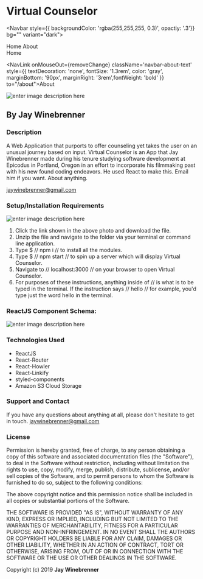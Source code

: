 # Virtual Counselor


<!-- alternate navbar stylings for Header -->
<Navbar style={{ backgroundColor: 'rgba(255,255,255, 0.3)', opactiy: '.3'}} bg="" variant="dark">

<Nav style={{textAlign: 'center'}}>
  <Nav.Link style={{fontSize: '1.7rem', textAlign: 'center'}} href="/">Home</Nav.Link>
    <Nav.Link style={{fontSize: '1.7rem'}} href="/#about">About</Nav.Link>
</Nav>

</Navbar>


<!-- orgininal navbar stylings -->
<div className='navbar-wrapper'>
<FaRegHandshake className='left-hand-icon'/>

<Switch>
  <NavLink  onClick={props.onFadeOut} onMouseOut={removeChange} style={{ textDecoration: 'none', fontSize: '1.3rem', color: 'gray', marginBottom: '90px', marginRight: '5rem',fontWeight: 'bold' }} to="/">Home</NavLink>
</Switch>

<NavLink  onMouseOut={removeChange} className='navbar-about-text' style={{ textDecoration: 'none', fontSize: '1.3rem', color: 'gray', marginBottom: '90px', marginRight: '3rem',fontWeight: 'bold' }}  to="/about">About</NavLink>

<FaRegHandshake className='hand-icon'/>
</div>


  ![enter image description here](https://i.imgur.com/thM8V59.gif)

## By **Jay Winebrenner**

  ### Description
  A Web Application that purports to offer counseling yet takes the user on an unusual journey based on input. Virtual Counselor is an App that Jay Winebrenner made during his tenure studying software development at Epicodus in Portland, Oregon in an effort to incorporate his filmmaking past with his new found coding endeavors. He used React to make this. Email him if you want. About anything.

  jaywinebrenner@gmail.com

  ### Setup/Installation Requirements
  ![enter image description here](https://i.imgur.com/KW12jKcl.jpg)



1. Click the link shown in the above photo and download the file.
2. Unzip the file and navigate to the folder via your terminal or command line application.
3. Type $ // npm i // to install all the modules.
4. Type $ // npm start // to spin up a server which will display Virtual Counselor.
5. Navigate to // localhost:3000 // on your browser to open Virtual Counselor.
5. For purposes of these instructions, anything inside of // is what is to be typed in the terminal. If the instruction says // hello // for example, you'd type just the word hello in the terminal.




  ### ReactJS Component Schema:
  ![enter image description here](https://i.imgur.com/Ng0pIKI.png)

  ### Technologies Used

   - ReactJS
   - React-Router
   - React-Howler
   - React-Linkify
   - styled-components
   - Amazon S3 Cloud Storage

  ### Support and Contact

  If you have any questions about anything at all, please don't hesitate to get in touch. jaywinebrenner@gmail.com


  ### License

  Permission is hereby granted, free of charge, to any person obtaining a copy of this software and associated documentation files (the "Software"), to deal in the Software without restriction, including without limitation the rights to use, copy, modify, merge, publish, distribute, sublicense, and/or sell copies of the Software, and to permit persons to whom the Software is furnished to do so, subject to the following conditions:

  The above copyright notice and this permission notice shall be included in all copies or substantial portions of the Software.

  THE SOFTWARE IS PROVIDED "AS IS", WITHOUT WARRANTY OF ANY KIND, EXPRESS OR IMPLIED, INCLUDING BUT NOT LIMITED TO THE WARRANTIES OF MERCHANTABILITY, FITNESS FOR A PARTICULAR PURPOSE AND NON-INFRINGEMENT. IN NO EVENT SHALL THE AUTHORS OR COPYRIGHT HOLDERS BE LIABLE FOR ANY CLAIM, DAMAGES OR OTHER LIABILITY, WHETHER IN AN ACTION OF CONTRACT, TORT OR OTHERWISE, ARISING FROM, OUT OF OR IN CONNECTION WITH THE SOFTWARE OR THE USE OR OTHER DEALINGS IN THE SOFTWARE.

  Copyright (c) 2019 **Jay Winebrenner**

